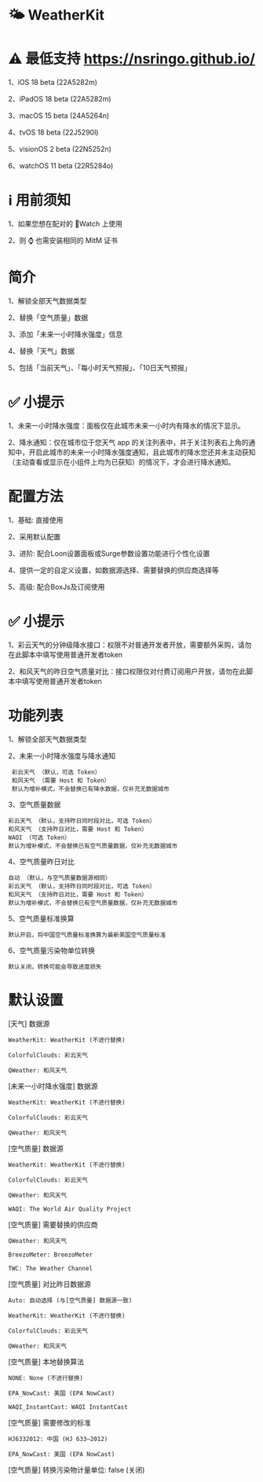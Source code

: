 # 🌤 WeatherKit
# ⚠️ 最低支持 https://nsringo.github.io/
1、iOS 18 beta (22A5282m)

2、iPadOS 18 beta (22A5282m)

3、macOS 15 beta (24A5264n)

4、tvOS 18 beta (22J5290l)

5、visionOS 2 beta (22N5252n)

6、watchOS 11 beta (22R5284o)

# ℹ️ 用前须知

1、如果您想在配对的 Watch 上使用

2、则 ⌚️ 也需安装相同的 MitM 证书

# 简介

1、解锁全部天气数据类型

2、替换「空气质量」数据

3、添加「未来一小时降水强度」信息

4、替换「天气」数据

5、包括「当前天气」、「每小时天气预报」、「10日天气预报」

# ✅ 小提示

1、未来一小时降水强度：面板仅在此城市未来一小时内有降水的情况下显示。

2、降水通知：仅在城市位于您天气 app 的关注列表中，并于关注列表右上角的通知中，开启此城市的未来一小时降水强度通知，且此城市的降水您还并未主动获知（主动查看或显示在小组件上均为已获知）的情况下，才会进行降水通知。

# 配置方法

1、基础: 直接使用

2、采用默认配置

3、进阶: 配合Loon设置面板或Surge参数设置功能进行个性化设置

4、提供一定的自定义设置，如数据源选择、需要替换的供应商选择等

5、高级: 配合BoxJs及订阅使用

# ✅ 小提示

1、彩云天气的分钟级降水接口：权限不对普通开发者开放，需要额外采购，请勿在此脚本中填写使用普通开发者token

2、和风天气的昨日空气质量对比：接口权限仅对付费订阅用户开放，请勿在此脚本中填写使用普通开发者token

# 功能列表

1、解锁全部天气数据类型

2、未来一小时降水强度与降水通知

     彩云天气 （默认，可选 Token）
     和风天气 （需要 Host 和 Token）
     默认为增补模式，不会替换已有降水数据，仅补充无数据城市

3、空气质量数据

    彩云天气 （默认，支持昨日同时段对比，可选 Token）
    和风天气 （支持昨日对比，需要 Host 和 Token）
    WAQI （可选 Token）
    默认为增补模式，不会替换已有空气质量数据，仅补充无数据城市

4、空气质量昨日对比

    自动 （默认，与空气质量数据源相同）
    彩云天气 （默认，支持昨日同时段对比，可选 Token）
    和风天气 （支持昨日对比，需要 Host 和 Token）
    默认为增补模式，不会替换已有空气质量数据，仅补充无数据城市

5、空气质量标准换算

    默认开启，将中国空气质量标准换算为最新美国空气质量标准

6、空气质量污染物单位转换

    默认关闭，转换可能会导致进度损失

# 默认设置

[天气] 数据源

    WeatherKit: WeatherKit (不进行替换)
    
    ColorfulClouds: 彩云天气
    
    QWeather: 和风天气

[未来一小时降水强度] 数据源

    WeatherKit: WeatherKit (不进行替换)
    
    ColorfulClouds: 彩云天气
    
    QWeather: 和风天气

[空气质量] 数据源

    WeatherKit: WeatherKit (不进行替换)
    
    ColorfulClouds: 彩云天气
    
    QWeather: 和风天气
    
    WAQI: The World Air Quality Project

[空气质量] 需要替换的供应商

    QWeather: 和风天气
    
    BreezoMeter: BreezoMeter
    
    TWC: The Weather Channel

[空气质量] 对比昨日数据源

    Auto: 自动选择 (与[空气质量] 数据源一致)
    
    WeatherKit: WeatherKit (不进行替换)
    
    ColorfulClouds: 彩云天气
    
    QWeather: 和风天气

[空气质量] 本地替换算法

    NONE: None (不进行替换)
    
    EPA_NowCast: 美国 (EPA NowCast)
    
    WAQI_InstantCast: WAQI InstantCast

[空气质量] 需要修改的标准

    HJ6332012: 中国 (HJ 633—2012)
    
    EPA_NowCast: 美国 (EPA NowCast)

[空气质量] 转换污染物计量单位: false (关闭)

